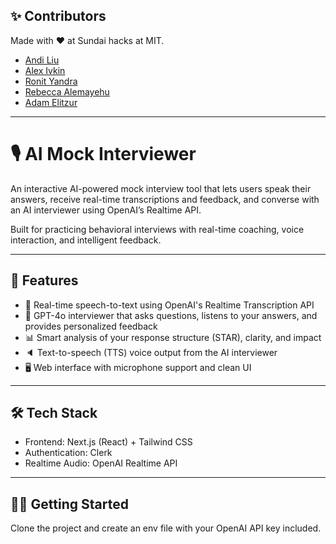 ## ✨ Contributors

Made with ❤️ at Sundai hacks at MIT.

- [Andi Liu](https://andiliu.me)
- [Alex Ivkin](https://github.com/evekeen)
- [Ronit Yandra](https://github.com/RonitinoR)
- [Rebecca Alemayehu](linkedin.com/rebeccaalem)
- [Adam Elitzur](https://x.com/adamcandoit)

---

# 🎙️ AI Mock Interviewer

An interactive AI-powered mock interview tool that lets users speak their answers, receive real-time transcriptions and feedback, and converse with an AI interviewer using OpenAI’s Realtime API.

Built for practicing behavioral interviews with real-time coaching, voice interaction, and intelligent feedback.

---

## 🚀 Features

- 🎤 Real-time speech-to-text using OpenAI's Realtime Transcription API
- 🧠 GPT-4o interviewer that asks questions, listens to your answers, and provides personalized feedback
- 📊 Smart analysis of your response structure (STAR), clarity, and impact
- 🔈 Text-to-speech (TTS) voice output from the AI interviewer
- 🖥️ Web interface with microphone support and clean UI

---

## 🛠 Tech Stack

- Frontend: Next.js (React) + Tailwind CSS
- Authentication: Clerk
- Realtime Audio: OpenAI Realtime API

---

## 🧑‍💻 Getting Started

Clone the project and create an env file with your OpenAI API key included.
